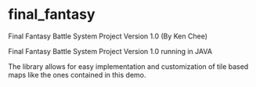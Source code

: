 # final_fantasy
Final Fantasy Battle System Project Version 1.0 (By Ken Chee)

Final Fantasy Battle System Project Version 1.0 running in JAVA

The library allows for easy implementation and customization of tile based maps like the ones contained in this demo.
